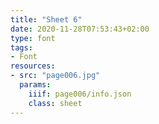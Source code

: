 ```yaml
---
title: "Sheet 6"
date: 2020-11-28T07:53:43+02:00
type: font
tags:
- Font
resources:
- src: "page006.jpg"
  params:
    iiif: page006/info.json
    class: sheet
---
```

